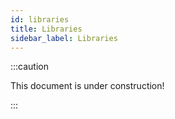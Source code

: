 ```yaml
---
id: libraries
title: Libraries
sidebar_label: Libraries
---
```


:::caution

This document is under construction!

:::
